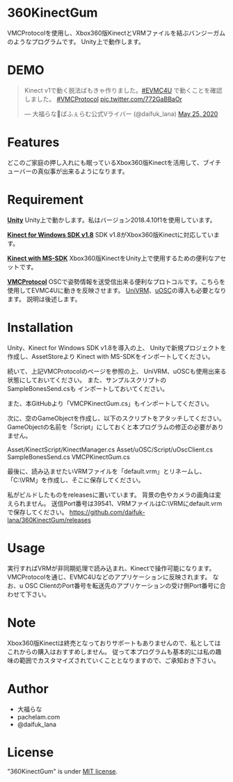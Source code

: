 # 360KinectGum

VMCProtocolを使用し、Xbox360版KinectとVRMファイルを結ぶバンジーガムのようなプログラムです。
Unity上で動作します。

# DEMO
 
<blockquote class="twitter-tweet"><p lang="ja" dir="ltr">Kinect v1で動く脱法ばもきゃ作りました。<a href="https://twitter.com/hashtag/EVMC4U?src=hash&amp;ref_src=twsrc%5Etfw">#EVMC4U</a> で動くことを確認しました。 <a href="https://twitter.com/hashtag/VMCProtocol?src=hash&amp;ref_src=twsrc%5Etfw">#VMCProtocol</a> <a href="https://t.co/772GaBBaOr">pic.twitter.com/772GaBBaOr</a></p>&mdash; 大福らな🧷ぱふぇらむ公式Vライバー (@daifuk_lana) <a href="https://twitter.com/daifuk_lana/status/1264927841935716353?ref_src=twsrc%5Etfw">May 25, 2020</a></blockquote>
 
# Features

どこのご家庭の押し入れにも眠っているXbox360版Kinectを活用して、ブイチューバーの真似事が出来るようになります。
 
# Requirement
 
**[Unity](https://unity3d.com/jp/get-unity/download)**
Unity上で動かします。私はバージョン2018.4.10f1を使用しています。

**[Kinect for Windows SDK v1.8](https://www.microsoft.com/en-us/download/details.aspx?id=40278)**
SDK v1.8がXbox360版Kinectに対応しています。

**[Kinect with MS-SDK](https://assetstore.unity.com/packages/tools/kinect-with-ms-sdk-7747?locale=ja-JP)**
Xbox360版KinectをUnity上で使用するための便利なアセットです。

**[VMCProtocol](https://sh-akira.github.io/VirtualMotionCaptureProtocol/)**
OSCで姿勢情報を送受信出来る便利なプロトコルです。こちらを使用してEVMC4Uに動きを反映させます。
[UniVRM](https://github.com/vrm-c/UniVRM)、[uOSC](https://github.com/hecomi/uOSC)の導入も必要となります。
説明は後述します。

# Installation

Unity、Kinect for Windows SDK v1.8を導入の上、
Unityで新規プロジェクトを作成し、AssetStoreより
Kinect with MS-SDKをインポートしてください。

続いて、上記VMCProtocolのページを参照の上、
UniVRM、uOSCも使用出来る状態にしておいてください。
また、サンプルスクリプトのSampleBonesSend.csも
インポートしておいてください。

また、本GitHubより「VMCPKinectGum.cs」もインポートしてください。

次に、空のGameObjectを作成し、以下のスクリプトをアタッチしてください。
GameObjectの名前を「Script」にしておくと本プログラムの修正の必要がありません。

Asset/KinectScript/KinectManager.cs
Asset/uOSC/Script/uOscClient.cs
SampleBonesSend.cs
VMCPKinectGum.cs

最後に、読み込ませたいVRMファイルを「default.vrm」とリネームし、
「C:\VRM」を作成し、そこに保存してください。

私がビルドしたものをreleasesに置いています。
背景の色やカメラの画角は変えられません。
送信Port番号は39541、VRMファイルはC:\VRMにdefault.vrmで保存してください。
https://github.com/daifuk-lana/360KinectGum/releases

# Usage
 
実行すればVRMが非同期処理で読み込まれ、Kinectで操作可能になります。
VMCProtocolを通じ、EVMC4Uなどのアプリケーションに反映されます。
なお、u OSC ClientのPort番号を転送先のアプリケーションの受け側Port番号に合わせて下さい。
 
# Note
 
Xbox360版Kinectは終売となっておりサポートもありませんので、私としてはこれからの購入はおすすめしません。
従って本プログラムも基本的には私の趣味の範囲でカスタマイズされていくこととなりますので、ご承知おき下さい。
 
# Author
 
* 大福らな
* pachelam.com
* @daifuk_lana
 
# License
 
"360KinectGum" is under [MIT license](https://en.wikipedia.org/wiki/MIT_License).
 